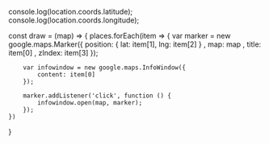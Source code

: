 console.log(location.coords.latitude);
    console.log(location.coords.longitude);



const draw = (map) => {
    places.forEach(item => {
        var marker = new google.maps.Marker({
            position: { lat: item[1], lng: item[2] }
            , map: map
            , title: item[0]
            , zIndex: item[3]
        });

        var infowindow = new google.maps.InfoWindow({
            content: item[0]
        });

        marker.addListener('click', function () {
            infowindow.open(map, marker);
        });
    })
}